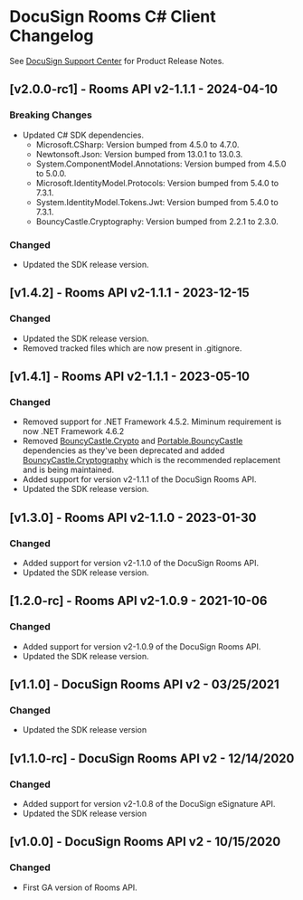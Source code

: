 # DocuSign Rooms C# Client Changelog
See [DocuSign Support Center](https://support.docusign.com/en/releasenotes/) for Product Release Notes.

## [v2.0.0-rc1] - Rooms API v2-1.1.1 - 2024-04-10
### Breaking Changes
- Updated C# SDK dependencies.
    - Microsoft.CSharp: Version bumped from 4.5.0 to 4.7.0.
    - Newtonsoft.Json: Version bumped from 13.0.1 to 13.0.3.
    - System.ComponentModel.Annotations: Version bumped from 4.5.0 to 5.0.0.
    - Microsoft.IdentityModel.Protocols: Version bumped from 5.4.0 to 7.3.1.
    - System.IdentityModel.Tokens.Jwt: Version bumped from 5.4.0 to 7.3.1.
    - BouncyCastle.Cryptography: Version bumped from 2.2.1 to 2.3.0.
### Changed
- Updated the SDK release version.

## [v1.4.2] - Rooms API v2-1.1.1 - 2023-12-15
### Changed
- Updated the SDK release version.
- Removed tracked files which are now present in .gitignore.

## [v1.4.1] - Rooms API v2-1.1.1 - 2023-05-10
### Changed
- Removed support for .NET Framework 4.5.2. Miminum requirement is now .NET Framework 4.6.2
- Removed [BouncyCastle.Crypto](https://www.nuget.org/packages/BouncyCastle) and [Portable.BouncyCastle](https://www.nuget.org/packages/Portable.BouncyCastle) dependencies as they've been deprecated and added [BouncyCastle.Cryptography](https://www.nuget.org/packages/BouncyCastle.Cryptography) which is the recommended replacement and is being maintained.
- Added support for version v2-1.1.1 of the DocuSign Rooms API.
- Updated the SDK release version.

## [v1.3.0] - Rooms API v2-1.1.0 - 2023-01-30
### Changed
- Added support for version v2-1.1.0 of the DocuSign Rooms API.
- Updated the SDK release version.

## [1.2.0-rc] - Rooms API v2-1.0.9 - 2021-10-06
### Changed
- Added support for version v2-1.0.9 of the DocuSign Rooms API.
- Updated the SDK release version.


## [v1.1.0] - DocuSign Rooms API v2 - 03/25/2021
### Changed
- Updated the SDK release version

## [v1.1.0-rc] - DocuSign Rooms API v2 - 12/14/2020
### Changed
- Added support for version v2-1.0.8 of the DocuSign eSignature API.
- Updated the SDK release version

## [v1.0.0] - DocuSign Rooms API v2 - 10/15/2020
### Changed
- First GA version of Rooms API.
